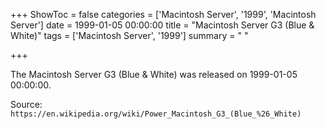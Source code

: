 +++
ShowToc = false
categories = ['Macintosh Server', '1999', 'Macintosh Server']
date = 1999-01-05 00:00:00
title = "Macintosh Server G3 (Blue & White)"
tags = ['Macintosh Server', '1999']
summary = " "

+++

The Macintosh Server G3 (Blue & White) was released on 1999-01-05 00:00:00.

Source: `https://en.wikipedia.org/wiki/Power_Macintosh_G3_(Blue_%26_White)`
